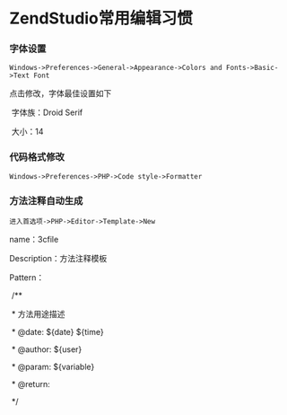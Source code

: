 # ZendStudio常用编辑习惯

### 字体设置

`Windows->Preferences->General->Appearance->Colors and Fonts->Basic->Text Font`

点击修改，字体最佳设置如下

​	字体族：Droid Serif

​	大小：14

### 代码格式修改

`Windows->Preferences->PHP->Code style->Formatter`

### 方法注释自动生成

`进入首选项->PHP->Editor->Template->New`

name：3cfile

Description：方法注释模板

Pattern：

​	/**

​	\* 方法用途描述

​	\* @date: ${date} ${time}

​	\* @author: ${user}

​	\* @param: ${variable}

​	\* @return:

​	*/